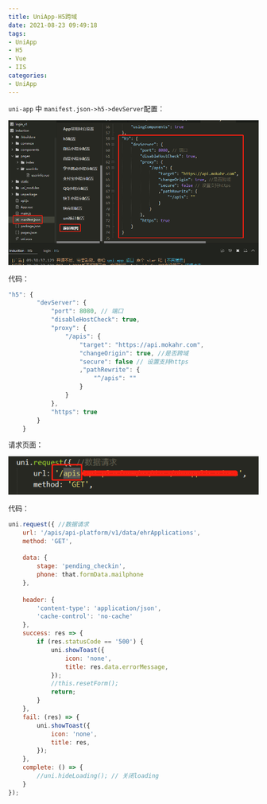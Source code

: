 ```yaml
---
title: UniApp-H5跨域
date: 2021-08-23 09:49:18
tags:
- UniApp
- H5
- Vue
- IIS
categories:
- UniApp
---
```


`uni-app` 中 `manifest.json->h5->devServer`配置：

![微信截图_20210823095017.png](/img/微信截图_20210823095017.png)

代码：

```js
"h5": {
		"devServer": {
			"port": 8080, // 端口
			"disableHostCheck": true,
			"proxy": {
				"/apis": {
					"target": "https://api.mokahr.com",
					"changeOrigin": true, //是否跨域
					"secure": false // 设置支持https
					,"pathRewrite": {
						"^/apis": ""
					}
				}
			},
			"https": true
		}
	}
```
<!--more-->

请求页面：

![微信截图_20210823095129.png](/img/微信截图_20210823095129.png)

代码：

```js
uni.request({ //数据请求
	url: '/apis/api-platform/v1/data/ehrApplications',
	method: 'GET',

	data: {
		stage: 'pending_checkin',
		phone: that.formData.mailphone
	},

	header: {
		'content-type': 'application/json',
		'cache-control': 'no-cache'
	},
	success: res => {
		if (res.statusCode == '500') {
			uni.showToast({
				icon: 'none',
				title: res.data.errorMessage,
			});
			//this.resetForm();
			return;
		} 
	},
	fail: (res) => {
		uni.showToast({
			icon: 'none',
			title: res,
		});
	},
	complete: () => {
		//uni.hideLoading(); // 关闭loading
	}
});
```

